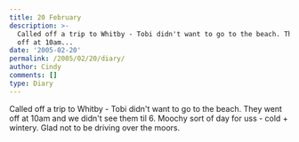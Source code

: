 ```yaml
---
title: 20 February
description: >-
  Called off a trip to Whitby - Tobi didn't want to go to the beach. They went
  off at 10am...
date: '2005-02-20'
permalink: /2005/02/20/diary/
author: Cindy
comments: []
type: Diary
---
```


Called off a trip to Whitby - Tobi didn't want to go to the beach. They went off at 10am and we didn't see them til 6. Moochy sort of day for uss - cold + wintery. Glad not to be driving over the moors.
